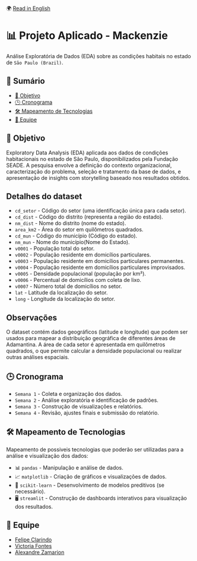 🌍 [Read in English](README.md)

# 📊 Projeto Aplicado - Mackenzie

Análise Exploratória de Dados (EDA) sobre as condições habitais no estado de `São Paulo (Brazil)`.

## 📖 Sumário

- [🎯 Objetivo](#-objetivo)
- [🕒 Cronograma](#-cronograma)
- [🛠 Mapeamento de Tecnologias](#-mapeamento-de-tecnologias)
- [👥 Equipe](#-equipe)

## 🎯 Objetivo

Exploratory Data Analysis (EDA) aplicada aos dados de condições habitacionais no estado de São Paulo, disponibilizados pela Fundação SEADE. A pesquisa envolve a definição do contexto organizacional, caracterização do problema, seleção e tratamento da base de dados, e apresentação de insights com storytelling baseado nos resultados obtidos.

## Detalhes do dataset

- `cd_setor` - Código do setor (uma identificação única para cada setor).
- `cd_dist` - Código do distrito (representa a região do estado).
- `nm_dist` - Nome do distrito (nome do estado).
- `area_km2` - Área do setor em quilômetros quadrados.
- `cd_mun` - Código do município (Código do estado).
- `nm_mun` - Nome do município(Nome do Estado).
- `v0001` - População total do setor.
- `v0002` - População residente em domicílios particulares.
- `v0003` - População residente em domicílios particulares permanentes.
- `v0004` - População residente em domicílios particulares improvisados.
- `v0005` - Densidade populacional (população por km²).
- `v0006` - Percentual de domicílios com coleta de lixo.
- `v0007` - Número total de domicílios no setor.
- `lat` - Latitude da localização do setor.
- `long` - Longitude da localização do setor.

## Observações

O dataset contém dados geográficos (latitude e longitude) que podem ser usados para mapear a distribuição geográfica de diferentes áreas de Adamantina.
A área de cada setor é apresentada em quilômetros quadrados, o que permite calcular a densidade populacional ou realizar outras análises espaciais.

## 🕒 Cronograma

- `Semana 1` - Coleta e organização dos dados.
- `Semana 2` - Análise exploratória e identificação de padrões.
- `Semana 3` - Construção de visualizações e relatórios.
- `Semana 4` - Revisão, ajustes finais e submissão do relatório.

## 🛠 Mapeamento de Tecnologias

Mapeamento de possiveis tecnologias que poderão ser utilizadas para a análise e visualização dos dados:

- 📊 `pandas` - Manipulação e análise de dados.
- 📈 `matplotlib` - Criação de gráficos e visualizações de dados.
- 🤖 `scikit-learn` - Desenvolvimento de modelos preditivos (se necessário).
- 🖥 `streamlit` - Construção de dashboards interativos para visualização dos resultados.

## 👥 Equipe

- [Felipe Clarindo](https://github.com/felipeclarindo)
- [Victoria Fontes](https://github.com/victoriafortes)
- [Alexandre Zamarion](https://github.com/alezamarion)
